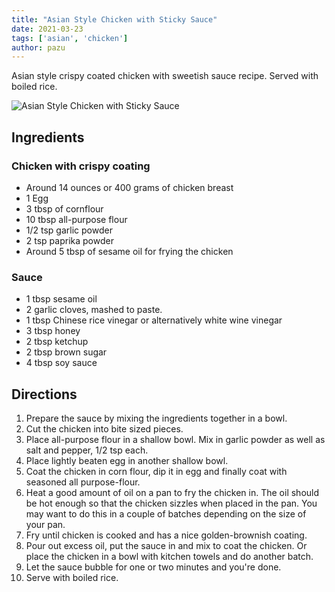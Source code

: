 ```yaml
---
title: "Asian Style Chicken with Sticky Sauce"
date: 2021-03-23
tags: ['asian', 'chicken']
author: pazu
---
```


Asian style crispy coated chicken with sweetish sauce recipe. Served with boiled rice.

![Asian Style Chicken with Sticky Sauce](/pix/asian-style-chicken-sticky-sauce.avif)

## Ingredients

### Chicken with crispy coating

- Around 14 ounces or 400 grams of chicken breast
- 1 Egg
- 3 tbsp of cornflour
- 10 tbsp all-purpose flour
- 1/2 tsp garlic powder
- 2 tsp paprika powder
- Around 5 tbsp of sesame oil for frying the chicken

### Sauce

- 1 tbsp sesame oil
- 2 garlic cloves, mashed to paste.
- 1 tbsp Chinese rice vinegar or alternatively white wine vinegar
- 3 tbsp honey
- 2 tbsp ketchup
- 2 tbsp brown sugar
- 4 tbsp soy sauce

## Directions

1. Prepare the sauce by mixing the ingredients together in a bowl.
2. Cut the chicken into bite sized pieces.
3. Place all-purpose flour in a shallow bowl. Mix in garlic powder as well as salt and pepper, 1/2 tsp each.
4. Place lightly beaten egg in another shallow bowl.
5. Coat the chicken in corn flour, dip it in egg and finally coat with seasoned all purpose-flour.
6. Heat a good amount of oil on a pan to fry the chicken in. The oil should be hot enough so that the chicken sizzles when placed in the pan. You may want to do this in a couple of batches depending on the size of your pan.
7. Fry until chicken is cooked and has a nice golden-brownish coating.
8. Pour out excess oil, put the sauce in and mix to coat the chicken. Or place the chicken in a bowl with kitchen towels and do another batch.
9. Let the sauce bubble for one or two minutes and you're done.
10. Serve with boiled rice.
